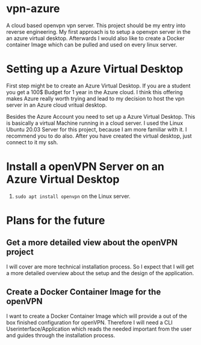 # vpn-azure
A cloud based openvpn vpn server. This project should be my entry into reverse engineering.
My first approach is to setup a openvpn server in the an azure virtual desktop. 
Afterwards I would also like to create a Docker container Image which can be pulled and used on every linux server.

# Setting up a Azure Virtual Desktop
First step might be to create an Azure Virtual Desktop.
If you are a student you get a 100$ Budget for 1 year in the Azure cloud.
I think this offering makes Azure really worth trying and lead to my decision to host the vpn server in an Azure cloud vritual desktop.

Besides the Azure Account you need to set up a Azure Virtual Desktop. This is basically a virtual Machine running in a cloud server.
I used the Linux Ubuntu 20.03 Server for this project, because I am more familiar with it. I recommend you to do also.
After you have created the virtual desktop, just connect to it my ssh.

# Install a openVPN Server on an Azure Virtual Desktop
1. `sudo apt install openvpn` on the Linux server.

# Plans for the future
## Get a more detailed view about the openVPN project
I will cover are more technical installation process. So I expect that I will get a more detailed
overview about the setup and the design of the application.

## Create a Docker Container Image for the openVPN
I want to create a Docker Container Image which will provide a out of the box finished configuration for
openVPN. Therefore I will need a CLI Userinterface/Application which reads the needed important from the user
and guides through the installation process.
